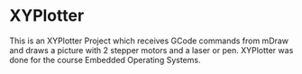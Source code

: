 # XYPlotter

This is an XYPlotter Project which receives GCode commands from mDraw and draws a picture with 2 stepper motors and a laser or pen. XYPlotter was done for the course Embedded Operating Systems.
  
 
